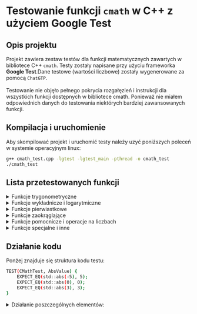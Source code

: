 # Testowanie funkcji `cmath` w C++ z użyciem Google Test

## Opis projektu

Projekt zawiera zestaw testów dla funkcji matematycznych zawartych w bibliotece C++ `cmath`. Testy zostały napisane przy użyciu frameworka **Google Test**.Dane testowe (wartości liczbowe) zostały wygenerowane za pomocą `ChatGTP`. 
<br><br>
Testowanie nie objęło pełnego pokrycia rozgałęzień i instrukcji dla wszystkich funkcji dostępnych w bibliotece cmath. Ponieważ nie miałem odpowiednich danych do testowania niektórych bardziej zawansowanych funkcji.

## Kompilacja i uruchomienie

Aby skompilować projekt i uruchomić testy należy uzyć poniższych poleceń w systemie operacyjnym linux:

```bash
g++ cmath_test.cpp -lgtest -lgtest_main -pthread -o cmath_test
./cmath_test
```

## Lista przetestowanych funkcji

<details>
<summary> Funkcje trygonometryczne</summary>

- `std::sin` – sinus  
- `std::cos` – cosinus  
- `std::tan` – tangens  
- `std::asin` – arcsinus  
- `std::acos` – arccosinus  
- `std::atan` – arctangens  
- `std::atan2` – arctangens dwóch zmiennych (kąt z prostokątnych współrzędnych)  
</details>

<details>
<summary> Funkcje wykładnicze i logarytmiczne</summary>

- `std::exp` – funkcja wykładnicza `e^x`  
- `std::exp2` – `2^x`  
- `std::expm1` – `e^x - 1`  
- `std::log` – logarytm naturalny  
- `std::log10` – logarytm dziesiętny  
- `std::log2` – logarytm binarny  
- `std::log1p` – `log(1 + x)`  
- `std::pow` – potęgowanie `x^y`  
</details>

<details>
<summary> Funkcje pierwiastkowe</summary>

- `std::sqrt` – pierwiastek kwadratowy  
- `std::cbrt` – pierwiastek sześcienny  
</details>

<details>
<summary> Funkcje zaokrąglające</summary>

- `std::ceil` – zaokrąglenie w górę  
- `std::floor` – zaokrąglenie w dół  
- `std::round` – zaokrąglenie do najbliższej liczby całkowitej  
- `std::trunc` – obcięcie części ułamkowej  
- `std::llround` – zaokrąglenie z wynikiem typu `long long`  
</details>

<details>
<summary> Funkcje pomocnicze i operacje na liczbach</summary>

- `std::abs` – wartość bezwzględna (dla `int`)  
- `std::fabs` – wartość bezwzględna (dla `double`)  
- `std::copysign` – kopiowanie znaku z jednej liczby na drugą  
- `std::fdim` – dodatnia różnica `max(x - y, 0)`  
- `std::fmod` – reszta z dzielenia zmiennoprzecinkowego  
- `std::fma` – mnożenie i dodawanie bez utraty precyzji (`x*y + z`)  
- `std::fmin` / `std::fmax` – minimum / maksimum dwóch liczb  
</details>

<details>
<summary> Funkcje specjalne i inne</summary>

- `std::frexp` – rozkład liczby na mantysę i wykładnik (`m * 2^exp`)  
- `std::ldexp` – odwrotność `frexp`, czyli `m * 2^exp`  
- `std::ilogb` – całkowity wykładnik binarny (`log2`)  
- `std::hypot` – obliczanie długości przeciwprostokątnej (pitagoras)  
- `std::erf` / `std::erfc` – funkcja błędu i jej dopełnienie  
</details>

## Działanie kodu
Ponżej znajduje się struktura kodu testu:

```bash
TEST(CMathTest, AbsValue) {
    EXPECT_EQ(std::abs(-5), 5);
    EXPECT_EQ(std::abs(0), 0);
    EXPECT_EQ(std::abs(3), 3);
}
```

<details>
<summary> Działanie poszczególnych elementów:</summary>

- `TEST(...)` – to funkcja z Google Test, które tworzy nowy test.

- `CMathTest` – to nazwa grupy testów, która pomaga pogrupować kilka testów razem (coś jak grupa).

- `AbsValue` – to nazwa konkretnego testu w tej grupie.

- `EXPECT_EQ(val1, val2)` – sprawdza, czy dwie wartości są równe. Idealne do porównań np. liczb całkowitych.

- `EXPECT_NEAR(val1, val2, tolerance)` – sprawdza, czy dwie liczby zmiennoprzecinkowe są prawie równe, z uwzględnieniem małego marginesu błędu (np. 0.0001).

- `std::abs` – funkcja z biblioteki C++, która zwraca wartość bezwzględną liczby.

- `std::` – oznaczenie, że używamy coś z biblioteki standardowej C++.

</details>
